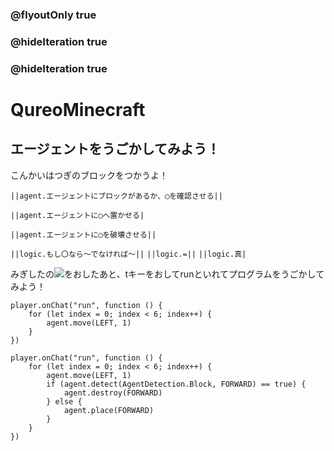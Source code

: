 ### @flyoutOnly true
### @hideIteration true
### @hideIteration true
# QureoMinecraft

## エージェントをうごかしてみよう！

こんかいはつぎのブロックをつかうよ！

``||agent.エージェントにブロックがあるか、◯を確認させる||``

``||agent.エージェントに◯へ置かせる|``

``||agent.エージェントに◯を破壊させる||``

``||logic.もし〇なら〜でなければ〜||``
``||logic.=||``
``||logic.真|``

みぎしたの![](https://raw.githubusercontent.com/camp-minecraft/TechkidsCampTutorial/master/images/playbutton.png)をおしたあと、tキーをおしてrunといれてプログラムをうごかしてみよう！

```template
player.onChat("run", function () {
    for (let index = 0; index < 6; index++) {
        agent.move(LEFT, 1)
    }
})
```
```ghost
player.onChat("run", function () {
    for (let index = 0; index < 6; index++) {
        agent.move(LEFT, 1)
        if (agent.detect(AgentDetection.Block, FORWARD) == true) {
            agent.destroy(FORWARD)
        } else {
            agent.place(FORWARD)
        }
    }
})
```